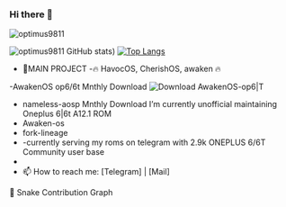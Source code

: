 ### Hi there 👋

<img src="https://komarev.com/ghpvc/?username=optimus9811&style=flat-square" alt="optimus9811" /><br>

![optimus9811 GitHub stats](https://github-readme-stats.vercel.app/api?username=optimus9811&show_icons=true&theme=radical))
[![Top Langs](https://github-readme-stats.vercel.app/api/top-langs/?username=optimus9811&layout=compact)](https://github.com/optimus9811/github-readme-stats)

- 🔭MAIN PROJECT -🔥  HavocOS, CherishOS, awaken 🔥 

-AwakenOS op6/6t Mnthly Download ![Download AwakenOS-op6|T](https://img.shields.io/sourceforge/dm/awakenos-op6-t.svg)
- nameless-aosp Mnthly Download
I’m currently unofficial  maintaining  Oneplus 6|6t  A12.1 ROM
-  Awaken-os
-  fork-lineage
-  -currently serving my roms on telegram with 2.9k ONEPLUS 6/6T Community user base 
-
- 📫 How to reach me:  [Telegram] | [Mail]

🐍 Snake Contribution Graph

